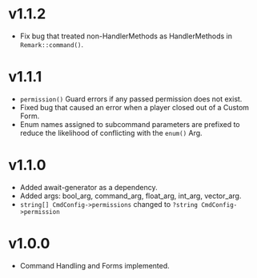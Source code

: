 # v1.1.2
* Fix bug that treated non-HandlerMethods as HandlerMethods in `Remark::command()`.

# v1.1.1
* `permission()` Guard errors if any passed permission does not exist.
* Fixed bug that caused an error when a player closed out of a Custom Form.
* Enum names assigned to subcommand parameters are prefixed to reduce the likelihood of conflicting with the `enum()` Arg.

# v1.1.0
* Added await-generator as a dependency.
* Added args: bool_arg, command_arg, float_arg, int_arg, vector_arg.
* `string[] CmdConfig->permissions` changed to `?string CmdConfig->permission`

# v1.0.0
* Command Handling and Forms implemented.
